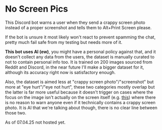 # No Screen Pics
This Discord bot warns a user when they send a crappy screen photo instead of a proper screenshot and tells them to Alt+Print Screen please.

If the bot is unsure it most likely won't react to prevent spamming the chat, pretty much fail safe from my testing but needs more of it. 

**This bot uses AI (ew)**, you might have a personal policy against that, and it doesn't collect any data from the users, the dataset is manually curated to not to contain personal info too.
It is trained on 200 images sourced from Reddit and Discord, in the near future I'll make a bigger dataset for it, although its accuracy right now is satisfactory enough. 

Also, the dataset is aimed less at "crappy screen photo"/"screenshot" but more at "eye hurt"/"eye not hurt", these two categories mostly overlap but the latter is far more useful because it doesn't trigger on cases where the focus on the image isn't actually on the screen itself (e.g. [this](https://i.imgur.com/tVyk7Xh.jpeg)) where there is no reason to warn anyone even if it technically contains a crappy screen photo. It is AI that we're talking about though, there is no clear line between those two.

As of 07.04.25 not hosted yet.
